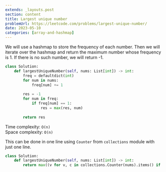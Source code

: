 ```yaml
---
extends: _layouts.post
section: content
title: Largest unique number
problemUrl: https://leetcode.com/problems/largest-unique-number/
date: 2023-05-10
categories: [array-and-hashmap]
---
```


We will use a hashmap to store the frequency of each number. Then we will iterate over the hashmap and return the maximum number whose frequency is 1. If there is no such number, we will return -1.

```python
class Solution:
    def largestUniqueNumber(self, nums: List[int]) -> int:
        freq = defaultdict(int)
        for num in nums:
            freq[num] += 1
        
        res = -1
        for num in freq:
            if freq[num] == 1:
                res = max(res, num)
        
        return res
```

Time complexity: `O(n)` <br/>
Space complexity: `O(n)`

This can be done in one line using `Counter` from `collections` module with just one line.

```python
class Solution:
    def largestUniqueNumber(self, nums: List[int]) -> int:
        return max((v for v, c in collections.Counter(nums).items() if c == 1), default=-1)
```